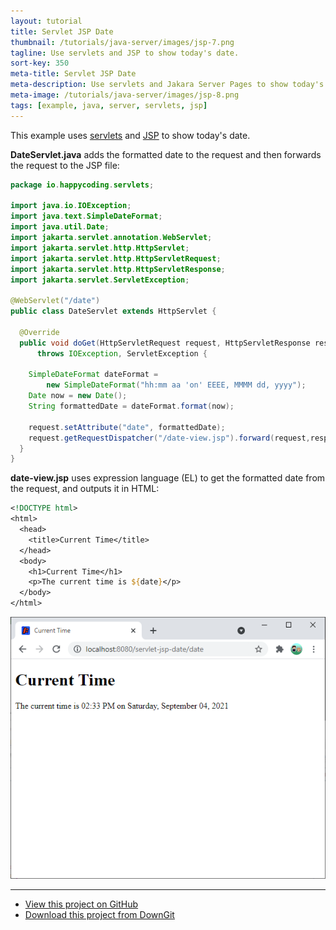 ```yaml
---
layout: tutorial
title: Servlet JSP Date
thumbnail: /tutorials/java-server/images/jsp-7.png
tagline: Use servlets and JSP to show today's date.
sort-key: 350
meta-title: Servlet JSP Date
meta-description: Use servlets and Jakara Server Pages to show today's date.
meta-image: /tutorials/java-server/images/jsp-8.png
tags: [example, java, server, servlets, jsp]
---
```


This example uses [servlets](/tutorials/java-server/servlets) and [JSP](/tutorials/java-server/jsp) to show today's date.

**DateServlet.java** adds the formatted date to the request and then forwards the request to the JSP file:

```java
package io.happycoding.servlets;

import java.io.IOException;
import java.text.SimpleDateFormat;
import java.util.Date;
import jakarta.servlet.annotation.WebServlet;
import jakarta.servlet.http.HttpServlet;
import jakarta.servlet.http.HttpServletRequest;
import jakarta.servlet.http.HttpServletResponse;
import jakarta.servlet.ServletException;

@WebServlet("/date")
public class DateServlet extends HttpServlet {

  @Override
  public void doGet(HttpServletRequest request, HttpServletResponse response)
      throws IOException, ServletException {

    SimpleDateFormat dateFormat =
        new SimpleDateFormat("hh:mm aa 'on' EEEE, MMMM dd, yyyy");
    Date now = new Date();
    String formattedDate = dateFormat.format(now);

    request.setAttribute("date", formattedDate);
    request.getRequestDispatcher("/date-view.jsp").forward(request,response);
  }
}
```

**date-view.jsp** uses expression language (EL) to get the formatted date from the request, and outputs it in HTML:

```jsp
<!DOCTYPE html>
<html>
  <head>
    <title>Current Time</title>
  </head>
  <body>
    <h1>Current Time</h1>
    <p>The current time is ${date}</p>
  </body>
</html>
```

![today's date](/tutorials/java-server/images/jsp-9.png)

---

- [View this project on GitHub](https://github.com/KevinWorkman/HappyCoding/tree/gh-pages/examples/java-server/java-server-example-projects/servlet-jsp-date)
- [Download this project from DownGit](https://downgit.github.io/#/home?url=https://github.com/KevinWorkman/HappyCoding/tree/gh-pages/examples/java-server/java-server-example-projects/servlet-jsp-date)